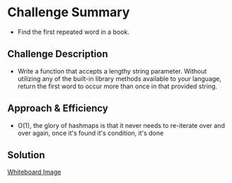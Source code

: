 # Challenge Summary
<!-- Short summary or background information -->
- Find the first repeated word in a book.

## Challenge Description
<!-- Description of the challenge -->
- Write a function that accepts a lengthy string parameter. Without utilizing any of the built-in library methods available to your language, return the first word to occur more than once in that provided string.

## Approach & Efficiency
<!-- What approach did you take? Why? What is the Big O space/time for this approach? --> 
- O(1), the glory of hashmaps is that it never needs to re-iterate over and over again, once it's found it's condition, it's done

## Solution
<!-- Embedded whiteboard image -->
[Whiteboard Image](./assets/lab26wb.png)